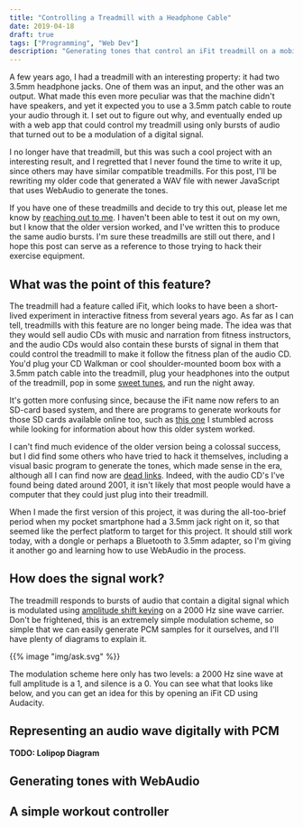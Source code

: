 ```yaml
---
title: "Controlling a Treadmill with a Headphone Cable"
date: 2019-04-18
draft: true
tags: ["Programming", "Web Dev"]
description: "Generating tones that control an iFit treadmill on a mobile device using WebAudio."
---
```


<!-- This article is a draft.  I'm publishing it in my git repository and github in the interest of transparency and so you can observe my thought process if that interests you, but please note that it may have errors, typos, and factual inaccuracies.  I'm still in the process of writing it, and writing the code upon which it relies.  Thanks. -->

<!-- Status: I've ordered an iFit CD on eBay, and I'm waiting for it to arrive.  I have the source code to my older version, based on old forum posts that I can no longer find, but I'd like to go down the rabbit hole once more and observe it from the real thing.  -->

A few years ago, I had a treadmill with an interesting property: it had two 3.5mm headphone jacks.  One of them was an input, and the other was an output.  What made this even more peculiar was that the machine didn't have speakers, and yet it expected you to use a 3.5mm patch cable to route your audio through it.  I set out to figure out why, and eventually ended up with a web app that could control my treadmill using only bursts of audio that turned out to be a modulation of a digital signal.

I no longer have that treadmill, but this was such a cool project with an interesting result, and I regretted that I never found the time to write it up, since others may have similar compatible treadmills.  For this post, I'll be rewriting my older code that generated a WAV file with newer JavaScript that uses WebAudio to generate the tones.  

If you have one of these treadmills and decide to try this out, please let me know by [reaching out to me](/posts/contact).  I haven't been able to test it out on my own, but I know that the older version worked, and I've written this to produce the same audio bursts.  I'm sure these treadmills are still out there, and I hope this post can serve as a reference to those trying to hack their exercise equipment.

## What was the point of this feature?

The treadmill had a feature called iFit, which looks to have been a short-lived experiment in interactive fitness from several years ago.  As far as I can tell, treadmills with this feature are no longer being made.  The idea was that they would sell audio CDs with music and narration from fitness instructors, and the audio CDs would also contain these bursts of signal in them that could control the treadmill to make it follow the fitness plan of the audio CD.  You'd plug your CD Walkman or cool shoulder-mounted boom box with a 3.5mm patch cable into the treadmill, plug your headphones into the output of the treadmill, pop in some [sweet tunes](https://www.amazon.com/Treadmill-Level-iFIT-Compatible-Music-Workout/dp/B00J7477RO), and run the night away.  

It's gotten more confusing since, because the iFit name now refers to an SD-card based system, and there are programs to generate workouts for those SD cards available online too, such as [this one](https://mwganson.freeyellow.com/workoutgensdonline/) I stumbled across while looking for information about how this older system worked.

I can't find much evidence of the older version  being a colossal success, but I did find some others who have tried to hack it themselves, including a visual basic program  to generate the tones, which made sense in the era, although all I can find now are [dead links](https://boards.fool.com/officially-the-ifit-people-say-no-but-someone-18993284.aspx).  Indeed, with the audio CD's I've found being dated around 2001, it isn't likely that most people would have a computer that they could just plug into their treadmill.   

When I made the first version of this project, it was during the all-too-brief period when my pocket smartphone had a 3.5mm jack right on it, so that seemed like the perfect platform to target for this project.  It should still work today, with a dongle or perhaps a Bluetooth to 3.5mm adapter, so I'm giving it another go and learning how to use WebAudio in the process.

## How does the signal work?

The treadmill responds to bursts of audio that contain a digital signal which is modulated using [amplitude shift keying](https://en.wikipedia.org/wiki/Amplitude-shift_keying) on a 2000 Hz sine wave carrier.  Don't be frightened, this is an extremely simple modulation scheme, so simple that we can easily generate PCM samples for it ourselves, and I'll have plenty of diagrams to explain it.  

{{% image "img/ask.svg"  %}}

The modulation scheme here only has two levels: a 2000 Hz sine wave at full amplitude is a 1, and silence is a 0.   You can see what that looks like below, and you can get an idea for this by opening an iFit CD using Audacity.  

## Representing an audio wave digitally with PCM

**TODO: Lolipop Diagram**

## Generating tones with WebAudio

## A simple workout controller






